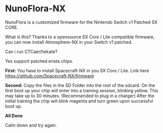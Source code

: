 # NunoFlora-NX
NunoFlora is a customized firmware for the Nintendo Switch v1 Patched SX CORE.

What is this?
Thanks to a opensource SX Core / Lite compatible firmware, you can now install Atmosphere-NX in your Switch v1 patched.

Can i run CTCaer/hekate?

Yes support patched erista chips.


<B>First:</B>
You have to install Spacecraft-NX in you SX Core / Lite.
Link here https://github.com/Spacecraft-NX/firmware

<B>Second:</B>
Copy the files in the SD Folder into the root of the sdcard.
On the first boot up your chip will enter into a training session, blinking yellow. This may take up to 30 minutes. (Recommended to plug in a charger)
After the initial training the chip will blink magenta and turn green upon successful boot up.

<B>All Done</B>

Calm down and try again.
